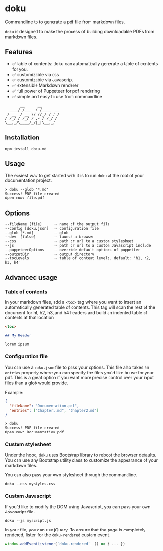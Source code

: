 # doku

Commandline to to generate a pdf file from markdown files.

`doku` is designed to make the process of building downloadable PDFs from markdown files.

## Features

- ✅ table of contents: doku can automatically generate a table of contents for you.
- ✅ customizable via css
- ✅ customizable via Javascript
- ✅ extensible Markdown renderer
- ✅ full power of Puppeteer for pdf rendering
- ✅ simple and easy to use from commandline

```
       __      __
  ____/ /___  / /____  __
 / __  / __ \/ //_/ / / /
/ /_/ / /_/ / ,< / /_/ /
\__,_/\____/_/|_|\__,_/

```

## Installation

```
npm install doku-md
```

## Usage

The easiest way to get started with it is to run `doku` at the root of your documentation project.

```
> doku --glob '*.md'
Success! PDF file created
Open now: file.pdf
```

## Options

```
--fileName [file]     -- name of the output file
--config [doku.json]  -- configuration file
--glob [*.md]         -- glob
--dev  [false]        -- launch a browser
--css                 -- path or url to a custom stylesheet
--js                  -- path or url to a custom Javascript include
--puppeteerOptions    -- override default options of puppetter
--outputDir           -- output directory
--tocLevels           -- table of content levels. default: 'h1, h2, h3, h4'
```

## Advanced usage

### Table of contents

In your markdown files, add a `<toc>` tag where you want to insert an automatically generated table of contents. This tag will scan the rest of the document for h1, h2, h3, and h4 headers and build an indented table of contents at that location.

```md
<toc>

## My Header

lorem ipsum
```

### Configuration file

You can use a `doku.json` file to pass your options. This file also takes an `entries` property where you can specify the files you'd like to use for your pdf. This is a great option if you want more precise control over your input files than a glob would provide.

Example:

```json
{
  "fileName": "Documentation.pdf",
  "entries": ["Chapter1.md", "Chapter2.md"]
}
```

```
> doku
Success! PDF file created
Open now: Documentation.pdf
```

### Custom stylesheet

Under the hood, `doku` uses Bootstrap library to reboot the browser defaults. You can use any Bootstrap utility class to customize the appearance of your markdown files.

You can also pass your own stylesheet through the commandline.

```
doku --css mystyles.css
```

### Custom Javascript

If you'd like to modify the DOM using Javascript, you can pass your own Javascript file.

```
doku --js myscript.js
```

In your file, you can use jQuery. To ensure that the page is completely rendered, listen for the `doku-rendered` custom event.

```js
window.addEventListener(`doku-rendered`, () => { ... })
```
